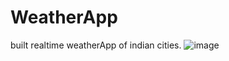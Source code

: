 # WeatherApp
built realtime weatherApp of indian cities.
![image](https://user-images.githubusercontent.com/73640082/203995154-97dff879-6fba-4512-ba19-c1705e65c57d.png)

